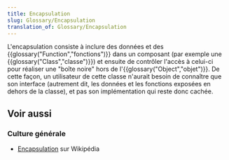 ```yaml
---
title: Encapsulation
slug: Glossary/Encapsulation
translation_of: Glossary/Encapsulation
---
```


L'encapsulation consiste à inclure des données et des {{glossary("Function","fonctions")}} dans un composant (par exemple une {{glossary("Class","classe")}}) et ensuite de contrôler l'accès à celui-ci pour réaliser une "boîte noire" hors de l'{{glossary("Object","objet")}}. De cette façon, un utilisateur de cette classe n'aurait besoin de connaître que son interface (autrement dit, les données et les fonctions exposées en dehors de la classe), et pas son implémentation qui reste donc cachée.

## Voir aussi

### Culture générale

- [Encapsulation](<https://fr.wikipedia.org/wiki/Encapsulation_(programmation)>) sur Wikipédia
